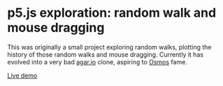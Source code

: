 # p5.js exploration: random walk and mouse dragging

This was originally a small project exploring random walks, plotting the history of those random walks and mouse dragging. Currently it has evolved into a very bad [agar.io](https://agar.io/) clone, aspiring to [Osmos](https://www.osmos-game.com/) fame.

[Live demo](https://stalegjelsten.github.io/p5js-exploration-random-walk-and-mousedrag/)